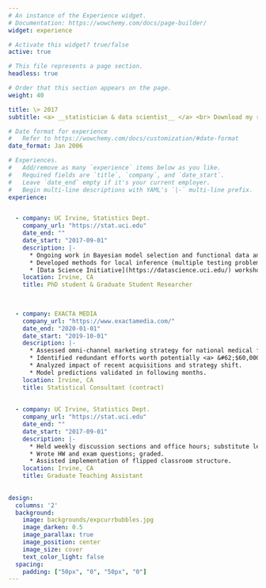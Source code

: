 ```yaml
---
# An instance of the Experience widget.
# Documentation: https://wowchemy.com/docs/page-builder/
widget: experience

# Activate this widget? true/false
active: true

# This file represents a page section.
headless: true

# Order that this section appears on the page.
weight: 40

title: \> 2017
subtitle: <a> __statistician & data scientist__ </a> <br> Download my resumé [here](/media/resume.pdf) 

# Date format for experience
#   Refer to https://wowchemy.com/docs/customization/#date-format
date_format: Jan 2006

# Experiences.
#   Add/remove as many `experience` items below as you like.
#   Required fields are `title`, `company`, and `date_start`.
#   Leave `date_end` empty if it's your current employer.
#   Begin multi-line descriptions with YAML's `|-` multi-line prefix.
experience:


  - company: UC Irvine, Statistics Dept.
    company_url: "https://stat.uci.edu"
    date_end: ""
    date_start: "2017-09-01"
    description: |-
      * Ongoing work in Bayesian model selection and functional data analysis.
      * Developed methods for local inference (multiple testing problem) in neuroimaging data.
      * [Data Science Initiative](https://datascience.uci.edu/) workshop instructor
    location: Irvine, CA
    title: PhD student & Graduate Student Researcher
    
  

  - company: EXACTA MEDIA
    company_url: "https://www.exactamedia.com/"
    date_end: "2020-01-01"
    date_start: "2019-10-01"
    description: |-
      * Assessed omni-channel marketing strategy for national medical franchise.
      * Identified redundant efforts worth potentially <a> &#62;$60,000/month.</a>
      * Analyzed impact of recent acquisitions and strategy shift.
      * Model predictions validated in following months.
    location: Irvine, CA
    title: Statistical Consultant (contract)
    
    
  - company: UC Irvine, Statistics Dept.
    company_url: "https://stat.uci.edu"
    date_end: ""
    date_start: "2017-09-01"
    description: |-
      * Held weekly discussion sections and office hours; substitute lecture as needed.
      * Wrote HW and exam questions; graded.
      * Assisted implementation of flipped classroom structure.
    location: Irvine, CA
    title: Graduate Teaching Assistant
    
    
design:
  columns: '2'
  background:
    image: backgrounds/expcurrbubbles.jpg
    image_darken: 0.5
    image_parallax: true
    image_position: center
    image_size: cover
    text_color_light: false
  spacing:
    padding: ["50px", "0", "50px", "0"]
---
```

